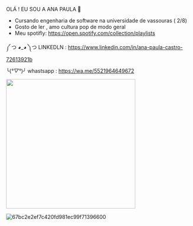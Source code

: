 OLÁ !  EU SOU  A ANA PAULA 👋

- Cursando engenharia de software na universidade de vassouras ( 2/8)
- Gosto de ler , amo cultura pop de modo geral 
- Meu spotifly:   https://open.spotify.com/collection/playlists




༼ つ ◕_◕ ༽つ LINKEDLN : https://www.linkedin.com/in/ana-paula-castro-72613921b


╰(*°▽°*)╯ whastsapp : https://wa.me/5521964649672




<img src="https://github-readme-stats.vercel.app/api?username=Anadevbycode&theme=merko" width="350"/>  












![67bc2e2ef7c420fd981ec99f71396600 ](https://user-images.githubusercontent.com/101351761/166745098-339361dd-625f-4a43-b820-e27282f941f4.gif)




                            









                                                             



                                              


     
     
     
    






























































































































































































































































































































































































































































































































































